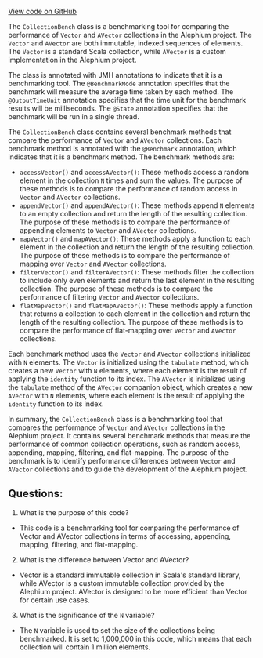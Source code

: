 [View code on GitHub](https://github.com/alephium/alephium/blob/master/benchmark/src/main/scala/org/alephium/benchmark/CollectionBench.scala)

The `CollectionBench` class is a benchmarking tool for comparing the performance of `Vector` and `AVector` collections in the Alephium project. The `Vector` and `AVector` are both immutable, indexed sequences of elements. The `Vector` is a standard Scala collection, while `AVector` is a custom implementation in the Alephium project.

The class is annotated with JMH annotations to indicate that it is a benchmarking tool. The `@BenchmarkMode` annotation specifies that the benchmark will measure the average time taken by each method. The `@OutputTimeUnit` annotation specifies that the time unit for the benchmark results will be milliseconds. The `@State` annotation specifies that the benchmark will be run in a single thread.

The `CollectionBench` class contains several benchmark methods that compare the performance of `Vector` and `AVector` collections. Each benchmark method is annotated with the `@Benchmark` annotation, which indicates that it is a benchmark method. The benchmark methods are:

- `accessVector()` and `accessAVector()`: These methods access a random element in the collection `N` times and sum the values. The purpose of these methods is to compare the performance of random access in `Vector` and `AVector` collections.
- `appendVector()` and `appendAVector()`: These methods append `N` elements to an empty collection and return the length of the resulting collection. The purpose of these methods is to compare the performance of appending elements to `Vector` and `AVector` collections.
- `mapVector()` and `mapAVector()`: These methods apply a function to each element in the collection and return the length of the resulting collection. The purpose of these methods is to compare the performance of mapping over `Vector` and `AVector` collections.
- `filterVector()` and `filterAVector()`: These methods filter the collection to include only even elements and return the last element in the resulting collection. The purpose of these methods is to compare the performance of filtering `Vector` and `AVector` collections.
- `flatMapVector()` and `flatMapAVector()`: These methods apply a function that returns a collection to each element in the collection and return the length of the resulting collection. The purpose of these methods is to compare the performance of flat-mapping over `Vector` and `AVector` collections.

Each benchmark method uses the `Vector` and `AVector` collections initialized with `N` elements. The `Vector` is initialized using the `tabulate` method, which creates a new `Vector` with `N` elements, where each element is the result of applying the `identity` function to its index. The `AVector` is initialized using the `tabulate` method of the `AVector` companion object, which creates a new `AVector` with `N` elements, where each element is the result of applying the `identity` function to its index.

In summary, the `CollectionBench` class is a benchmarking tool that compares the performance of `Vector` and `AVector` collections in the Alephium project. It contains several benchmark methods that measure the performance of common collection operations, such as random access, appending, mapping, filtering, and flat-mapping. The purpose of the benchmark is to identify performance differences between `Vector` and `AVector` collections and to guide the development of the Alephium project.
## Questions: 
 1. What is the purpose of this code?
- This code is a benchmarking tool for comparing the performance of Vector and AVector collections in terms of accessing, appending, mapping, filtering, and flat-mapping.

2. What is the difference between Vector and AVector?
- Vector is a standard immutable collection in Scala's standard library, while AVector is a custom immutable collection provided by the Alephium project. AVector is designed to be more efficient than Vector for certain use cases.

3. What is the significance of the `N` variable?
- The `N` variable is used to set the size of the collections being benchmarked. It is set to 1,000,000 in this code, which means that each collection will contain 1 million elements.